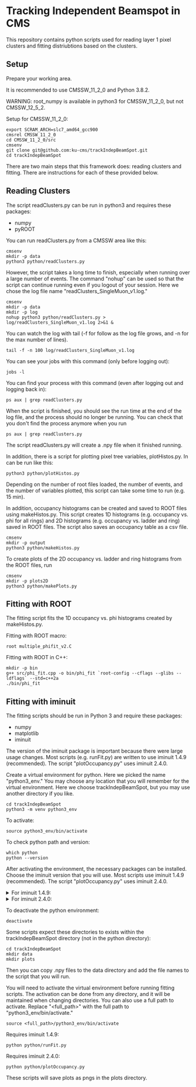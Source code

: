 # Tracking Independent Beamspot in CMS

This repository contains python scripts used for reading layer 1 pixel clusters and fitting distriubtions based on the clusters.

## Setup

Prepare your working area.

It is recommended to use CMSSW_11_2_0 and Python 3.8.2.

WARNING: root_numpy is available in python3 for CMSSW_11_2_0, but not CMSSW_12_5_2.

Setup for CMSSW_11_2_0:
```
export SCRAM_ARCH=slc7_amd64_gcc900
cmsrel CMSSW_11_2_0
cd CMSSW_11_2_0/src
cmsenv
git clone git@github.com:ku-cms/trackIndepBeamSpot.git
cd trackIndepBeamSpot
```

There are two main steps that this framework does: reading clusters and fitting.
There are instructions for each of these provided below.

## Reading Clusters

The script readClusters.py can be run in python3 and requires these packages:
- numpy
- pyROOT

You can run readClusters.py from a CMSSW area like this:
```
cmsenv
mkdir -p data
python3 python/readClusters.py
```

However, the script takes a long time to finish, especially when running over a large number of events.
The command "nohup" can be used so that the script can continue running even if you logout of your session.
Here we chose the log file name "readClusters_SingleMuon_v1.log."
```
cmsenv
mkdir -p data
mkdir -p log
nohup python3 python/readClusters.py > log/readClusters_SingleMuon_v1.log 2>&1 &
```

You can watch the log with tail (-f for follow as the log file grows, and -n for the max number of lines).
```
tail -f -n 100 log/readClusters_SingleMuon_v1.log
```

You can see your jobs with this command (only before logging out):
```
jobs -l
```

You can find your process with this command (even after logging out and logging back in): 
```
ps aux | grep readClusters.py
```

When the script is finished, you should see the run time at the end of the log file, and the process should no longer be running. You can check that you don't find the process anymore when you run
```
ps aux | grep readClusters.py
```

The script readClusters.py will create a .npy file when it finished running.

In addition, there is a script for plotting pixel tree variables, plotHistos.py.
In can be run like this:
```
python3 python/plotHistos.py
```
Depending on the number of root files loaded, the number of events, and the number of variables plotted, this script can take some time to run (e.g. 15 min).

In addition, occupancy histograms can be created and saved to ROOT files using makeHistos.py.
This script creates 1D histograms (e.g. occupancy vs. phi for all rings) and 2D histograms (e.g. occupancy vs. ladder and ring) saved in ROOT files.
The script also saves an occupancy table as a csv file.
```
cmsenv
mkdir -p output
python3 python/makeHistos.py 
```
To create plots of the 2D occupancy vs. ladder and ring histograms from the ROOT files, run
```
cmsenv
mkdir -p plots2D
python3 python/makePlots.py
```

## Fitting with ROOT

The fitting script fits the 1D occupancy vs. phi histograms created by makeHistos.py.

Fitting with ROOT macro:
```
root multiple_phifit_v2.C
```

Fitting with ROOT in C++:
```
mkdir -p bin
g++ src/phi_fit.cpp -o bin/phi_fit `root-config --cflags --glibs --ldflags` --std=c++2a
./bin/phi_fit
```

## Fitting with iminuit

The fitting scripts should be run in Python 3 and require these packages:
- numpy
- matplotlib
- iminuit

The version of the iminuit package is important because there were large usage changes.
Most scripts (e.g. runFit.py) are written to use iminuit 1.4.9 (recommended).
The script "plotOccupancy.py" uses iminuit 2.4.0.  

Create a virtual environment for python.
Here we picked the name "python3_env."
You may choose any location that you will remember for the virtual environment.
Here we choose trackIndepBeamSpot, but you may use another directory if you like.
```
cd trackIndepBeamSpot
python3 -m venv python3_env
```

To activate:
```
source python3_env/bin/activate
```

To check python path and version:
```
which python
python --version
```

After activating the environment, the necessary packages can be installed.
Choose the iminuit version that you will use.
Most scripts use iminuit 1.4.9 (recommended).
The script "plotOccupancy.py" uses iminuit 2.4.0.  

<details>
<summary>For iminuit 1.4.9:</summary>
<br>
<pre>
pip install --upgrade pip
pip install numpy
pip install matplotlib
pip install iminuit==1.4.9
</pre>
</details>

<details>
<summary>For iminuit 2.4.0:</summary>
<br>
<pre>
pip install --upgrade pip
pip install numpy
pip install matplotlib
pip install iminuit==2.4.0
</pre>
</details>

To deactivate the python environment:
```
deactivate
```

Some scripts expect these directories to exists within the trackIndepBeamSpot directory (not in the python directory):
```
cd trackIndepBeamSpot
mkdir data
mkdir plots
```

Then you can copy .npy files to the data directory and add the file names to the script that you will run. 

You will need to activate the virtual environment before running fitting scripts.
The activation can be done from any directory, and it will be maintained when changing directories. 
You can also use a full path to activate.
Replace "<full_path>" with the full path to "python3_env/bin/activate."

```
source <full_path>/python3_env/bin/activate
```

Requires iminuit 1.4.9:
```
python python/runFit.py
```

Requires iminuit 2.4.0:
```
python python/plotOccupancy.py
```

These scripts will save plots as pngs in the plots directory.

